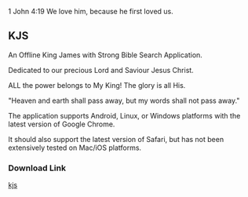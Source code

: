 1 John 4:19 We love him, because he first loved us.

## KJS
An Offline King James with Strong Bible Search Application.

Dedicated to our precious Lord and Saviour Jesus Christ.

ALL the power belongs to My King! The glory is all His.

"Heaven and earth shall pass away, but my words shall not pass away."

The application supports Android, Linux, or Windows platforms with the latest version of Google Chrome.

It should also support the latest version of Safari, but has not been extensively tested on Mac/iOS platforms.

### Download Link
[kjs](https://1john419.github.io/kjs/)
